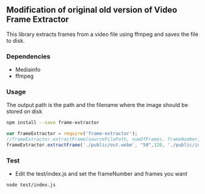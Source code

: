 ## Modification of original old version of Video Frame Extractor

This library extracts frames from a video file using ffmpeg and saves the file to disk.

### Dependencies

- Mediainfo
- ffmpeg

### Usage

The output path is the path and the filename where the image should be stored on disk

```bash
npm install --save frame-extractor
```
```js
var frameExtractor = require('frame-extractor');
//frameExtractor.extractFrame(sourceFilePath, numOfFrames, frameNumber, outputPath);
frameExtractor.extractFrame('./public/out.webm', "50",120, './public/images/frame%04d.jpg');

```

### Test

- Edit the test/index.js and set the frameNumber and frames you want


```
node test/index.js
```
